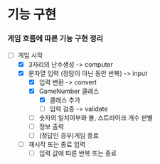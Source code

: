 # 기능 구현
### 게임 흐름에 따른 기능 구현 정리
- [ ] 게임 시작
    - [x] 3자리의 난수생성 -> computer
    - [x] 문자열 입력 (정답이 아닌 동안 반복) -> input
        - [x] 입력 변환 -> convert
        - [x] GameNumber 클래스
          - [x] 클래스 추가
          - [ ] 입력 검증 -> validate
        - [ ] 숫자의 일치여부와 볼, 스트라이크 개수 판별
        - [ ] 정보 출력
        - [ ] (정답인 경우)게임 종료
    - [ ] 재시작 또는 종료 입력
        - [ ] 입력 값에 따른 반복 또는 종료